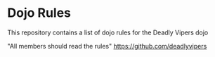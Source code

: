 Dojo Rules
==========

This repository contains a list of dojo rules for the Deadly Vipers dojo

"All members should read the rules"
https://github.com/deadlyvipers

